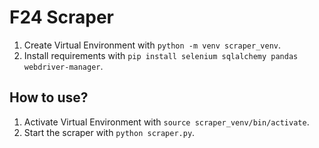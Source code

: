# F24 Scraper

1. Create Virtual Environment with `python -m venv scraper_venv`.
2. Install requirements with `pip install selenium sqlalchemy pandas webdriver-manager`.

## How to use?

1. Activate Virtual Environment with `source scraper_venv/bin/activate`.
2. Start the scraper with `python scraper.py`.
